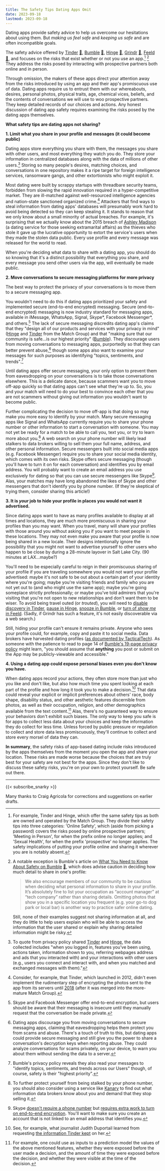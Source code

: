 ```yaml
---
title: The Safety Tips Dating Apps Omit
date: 2023-09-18
lastmod: 2023-09-18
---
```


Dating apps provide safety advice to help us overcome our hesitations about using them. But *making us feel safe* and *keeping us safe* and are often incompatible goals.

The safety advice offered by [Tinder](https://policies.tinder.com/safety/intl/en/) [📄](dating-tips-archived-2023-08-10/tinder.jpeg), [Bumble](https://bumble.com/en-us/the-buzz/safety) [📄](dating-tips-archived-2023-08-10/bumble.jpeg), [Hinge](https://hingeapp.zendesk.com/hc/en-us/articles/360007194774-Safe-Dating-Advice) [📄](dating-tips-archived-2023-08-10/hinge.jpeg), [Grindr](https://help.grindr.com/hc/en-us/articles/1500009290262-Safety-tips) [📄](dating-tips-archived-2023-08-10/grindr.jpeg), [Feeld](https://support.feeld.co/hc/en-gb/articles/9406785773084-What-do-I-do-if-someone-asks-me-to-continue-the-conversation-in-a-different-app-) [📄](dating-tips-archived-2023-08-10/feeld.jpeg), and focuses on the risks that exist whether or not you use an app.[^tinder-hinge-safety-tips] [^safety-tips-bumble] They address the risks posed by interacting with prospective partners both online and in person.

Through omission, the makers of these apps direct your attention away from the risks introduced by using an app and their app's promiscuous use of data. Dating apps require us to entrust them with our whereabouts, desires, personal photos, physical traits, age, chemical vices, beliefs, and the contents of conversations we will use to woo prospective partners. They keep detailed records of our choices and actions. Any honest discussion of dating app safety requires examining the risks posed by the dating apps themselves.

**What safety tips are dating apps not sharing?**

**1. Limit what you share in your profile and messages (it could become public)**

Dating apps store everything you share with them, the messages you share with other users, and most everything they watch you do. They store your information in centralized databases along with the data of millions of other users.[^data-stored] Storing so many people's desires, matching choices, and conversations in one repository makes it a ripe target for foreign intelligence services, ransomware gangs, and other extortionists who might exploit it.

[^data-stored]: To quote from privacy policy shared [Tinder](https://policies.tinder.com/privacy/intl/en/) and [Hinge](https://hinge.co/privacy), the data collected includes "when you logged in, features you’ve been using, actions taken, information shown to you, referring webpages address and ads that you interacted with) and your interactions with other users (e.g., users you connect and interact with, and when you matched and exchanged messages with them)."

Most dating were built by scrappy startups with threadbare security teams, forbidden from slowing the rapid innovation required in a hyper-competitive market. They are ill-matched against well-resourced intelligence agencies and nation-state sanctioned organized crime.[^security-priorities-at-tinder] Attackers that find ways to steal information from dating apps' databases will presumably work hard to avoid being detected so they can keep stealing it. It stands to reason that we only know about a small minority of actual breaches. For example, it's surprising that we actually know about the 2015 breach of [Ashley Madison](https://en.wikipedia.org/wiki/Ashley_Madison_data_breach) (a dating service for those seeking extramarital affairs) as the thieves who stole it gave up the lucrative opportunity to extort the service's users when they made the stolen data public. Every use profile and every message was released for the world to read.

When you're deciding what data to share with a dating app, you should do so knowing that it's a distinct possibility that everything you share, and every message you send other users via the app, will eventually be made public.

<!-- Sadly, it doesn't have to be this way. If dating apps recognized the possibility that their servers might be breached they could provide better advice and even do more to protect your data. But since the competition all confidently present themselves as secure, it's hard for apps to even bring up the possibility that they might not be perfectly secure. (Perhaps we should call this *toxic appulinity*.) -->

**2. Move conversations to secure messaging platforms for more privacy**

The best way to protect the privacy of your conversations is to move them to a secure messaging app.

You wouldn't need to do this if dating apps prioritized your safety and implemented secure (end-to-end encrypted) messaging. Secure (end-to-end encrypted) messaging is now industry standard for messaging apps, available in iMessage, WhatsApp, Signal, Skype*, Facebook Messenger*, and others.[^e2e-optional] The lack of secure messaging discredits dating app's claims that they "design all of our products and services with your privacy in mind" ([Hinge](https://hinge.co/privacy) and [Tinder](https://policies.tinder.com/privacy/intl/en/) from the Match Group) and that "making sure that our community is safe…is our highest priority" ([Bumble](https://bumble.com/en-us/the-buzz/safety)). They discourage users from moving conversations to messaging apps, purportedly so that they can better prevent abuse,[^preventing-abuse] though some apps also want to examine your messages for such purposes as identifying "topics, sentiments, and trends".[^bumble-trends]

[^preventing-abuse]: Dating apps discourage you from moving conversations to secure messaging apps, claiming that eavesdropping helps them protect you from scams and abuse. There's a touch of truth to this, but dating apps could provide secure messaging and still give you the power to share a conversation's decryption keys when reporting abuse. They could analyze conversations for scams privately, on your device, to warn you about them without sending the data to a server.

Until dating apps offer secure messaging, your only option to prevent them from eavesdropping on your conversations is to take those conversations elsewhere. This is a delicate dance, because scammers want you to move off-app quickly so that dating apps can't see what they're up to. So, you and your match will need to do your best to convince each other that you are not scammers without giving out information you wouldn't want to become public.

Further complicating the decision to move off-app is that doing so may make you more easy to identify by your match. Many secure messaging apps like Signal and WhatsApp currently require you to share your phone number or other information to start a conversation with someone. You may not yet be ready for a match to be able to call you, text you, or try to learn more about you.[^anti-data-brokers] A web search on your phone number will likely lead stalkers to data brokers willing to sell them your full name, address, and other personal information. Secure messengers built into social media apps (e.g. Facebook Messenger) require you to share your social media identity, which comes with its own risks. Skype offers secure messaging (though you'll have to turn it on for each conversation) and identifies you by email address. You will probably want to create an email address you use exclusively for dating so that you can use secure messengers like Skype[^skype]. Alas, your matches may have long abandoned the likes of Skype and other messengers that don't identify you by phone number. (If they're skeptical of trying them, consider sharing this article!)

[^anti-data-brokers]: To further protect yourself from being stalked by your phone number, you should also consider using a service like [Kanary](https://www.kanary.com/) to find out what information data brokers know about you and demand that they stop selling it.

**3. It is *your* job to hide your profile in places you would not want it advertised.**

Since dating apps want to have as many profiles available to display at all times and locations, they are much more promiscuous in sharing your profiles than you may want. When you travel, many will share your profiles with those around you without asking you if you want to meet people in these locations. They may not even make you aware that your profile is now being shared in a new locale. Their designs intentionally ignore the possibility that you might not want to advertise yourself to other users who happen to be close by during a 28-minute layover in Salt Lake City. (90 minutes at LAX…maybe?)

You'll need to be especially careful to reign in their promiscuous sharing of your profile if you are traveling somewhere you would not want your profile advertised: maybe it's not safe to be out about a certain part of your identity where you're going; maybe you're visiting friends and family who you are not yet out to (and who might use the same app); maybe you're going someplace strictly professionally; or maybe you've told admirers that you're visiting that you're not open to new relationships and don't want them to be wiser. To avoid being travel outed (or *trouted*), you will need to [disable discovery in Tinder](https://www.help.tinder.com/hc/en-us/articles/6956972185229-Delete-Your-Tinder-Account), [pause in Hinge](https://hingeapp.zendesk.com/hc/en-us/articles/360012595653-Can-I-temporarily-pause-my-Hinge-account-), [snooze in Bumble](https://bumble.com/en-us/the-buzz/bumble-snooze-mode), or [turn of *show me* in Feeld](https://support.feeld.co/hc/en-gb/articles/9406794134172-How-do-I-hide-my-profile-from-other-Feeld-members-). (Sadly, if Grindr has such a feature, it's not easily discoverable via a web search.)

Still, hiding your profile can't ensure it remains private. Anyone who sees your profile could, for example, copy and paste it to social media. Data brokers have harvested dating profiles ([as documented by TacticalTech](https://datadating.tacticaltech.org/viz)). As someone with the patience to read to page 14 of [Bumble's 19-page privacy policy](BumblePrivacyPolicy.pdf) might learn, "you should assume that **anything** you post or submit on the App may be publicly-viewable and accessible."


**4. Using a dating app could expose personal biases even you don't know you have.**

When dating apps record your actions, they often store more than just who you like and don't like, but also how much time you spent looking at each part of the profile and how long it took you to make a decision.[^dating-app-records] That data could reveal your explicit or implicit preferences about others' race, body shape, disability status, and other aesthetic features discernible from photos, as well as their occupation, religion, and other demographics available from the text content.[^implicit-association-test] Alas, there's no guaranteed way to ensure your behaviors don't exhibit such biases. The only way to keep you safe is for apps to collect less data about your choices and keep the information they do collect for less time. Unless forced by public pressure or regulation to collect and store data less promiscuously, they'll continue to collect and store every morsel of data they can.

**In summary**, the safety risks of app-based dating include risks introduced by the apps themselves from the moment you open the app and share your location. These risks are made worse because the choices that are truly best for your safety are not best for the apps. Since they don't like to discuss these safety risks, you're on your own to protect yourself. Be safe out there.

---

{{< subscribe_snarky >}}

Many thanks to Craig Agricola for corrections and suggestions on earlier drafts.


[^tinder-hinge-safety-tips]: For example, Tinder and Hinge, which offer the same safety tips as both are owned and operated by the Match Group.
    They divide their safety tips into three categories: 'Online Safety', which (aside from picking a password) covers the risks posed by online prospective partners; 'Meeting in Person', for when the prefix online no longer applies; and 'Sexual Health', for when the prefix 'prospective' no longer applies. The safety implications of putting your profile online and sharing it wherever you are is notably absent.

[^safety-tips-bumble]: A notable exception is Bumble's article on [What You Need to Know About Safety on Bumble](https://bumble.com/en-us/the-buzz/safety) [📄](dating-tips-archived-2023-08-10/bumble.jpeg), which does advise caution in deciding how much detail to share in one's profile:
    > We also encourage members of our community to be cautious when deciding what personal information to share in your profile. It’s absolutely fine to list your occupation as “account manager” at “tech company” rather than sharing details. Omitting photos that show you in a specific location you frequent (e.g. your go-to dog park or local bar) is another way to practice safer online dating.
    
    Still, none of their examples suggest not sharing information at all, and they do little to help users explain who will be able to access the information that the user shared or explain why sharing detailed information might be risky.

[^security-priorities-at-tinder]: Consider, for example, that Tinder, which launched in 2012, didn't even implement the rudimentary step of encrypting the photos sent to the app from its servers until [2018](https://www.theverge.com/2018/6/29/17519234/tinder-encrypted-profile-photos-senator-ron-wyden) (after it was merged into the more-mature Match Group).

[^dating-app-records]: See, for example, what journalist Judith Duportail learned from requesting [the information Tinder kept](https://www.theguardian.com/technology/2017/sep/26/tinder-personal-data-dating-app-messages-hacked-sold) on her.

[^implicit-association-test]: For example, one could use as inputs to a prediction model the values of the above mentioned features, whether they were exposed before the user made a decision, and the amount of time they were exposed before the decision, and whether they were visible at the time of the decision.

[^e2e-optional]: Skype and Facebook Messenger offer end-to-end encryption, but users should be aware that their messaging is insecure until they manually request that the conversation be made private.

[^bumble-trends]: Bumble's privacy policy reveals they also read your messages to "identify topics, sentiments, and trends across our Users" though, of course, safety is their "highest priority".

[^skype]: Skype [doesn't require a phone number](https://support.skype.com/en/faq/FA34942/how-are-my-contact-details-used-in-skype) but [requires extra work to turn on end-to-end encryption](https://support.skype.com/en/faq/FA34824/what-are-skype-private-conversations). You'll want to make sure you create an account that is not linked to an email address that identifies you.
